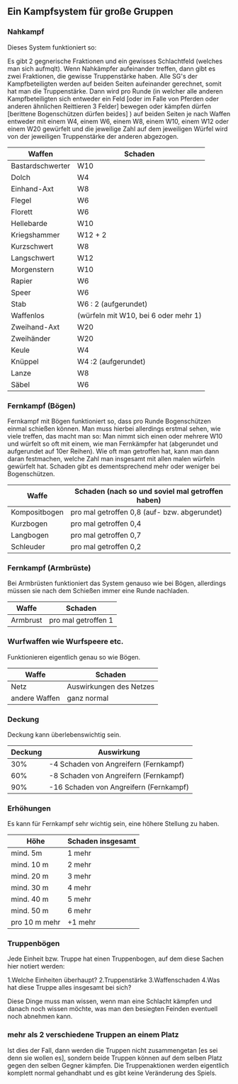 ## Ein Kampfsystem für große Gruppen

### Nahkampf

Dieses System funktioniert so:

Es gibt 2 gegnerische Fraktionen und ein gewisses Schlachtfeld (welches man sich aufmqlt). Wenn Nahkämpfer aufeinander treffen, dann gibt es zwei Fraktionen, die gewisse Truppenstärke haben. Alle SG's der Kampfbeteiligten werden auf beiden Seiten aufeinander gerechnet, somit hat man die Truppenstärke. Dann wird pro Runde (in welcher alle anderen Kampfbeteiligten sich entweder ein Feld [oder im Falle von Pferden oder anderen ähnlichen Reittieren 3 Felder] bewegen oder kämpfen dürfen [berittene Bogenschützen dürfen beides] ) auf beiden Seiten je nach Waffen entweder mit einem W4, einem W6, einem W8, einem W10, einem W12 oder einem W20 gewürfelt und die jeweilige Zahl auf dem jeweiligen Würfel wird von der jeweiligen Truppenstärke der anderen abgezogen.

| Waffen | Schaden |
| ------ | --------- |
| Bastardschwerter | W10 |
| Dolch | W4 |
| Einhand-Axt | W8 |
| Flegel | W6 |
| Florett | W6 |
| Hellebarde | W10 |
| Kriegshammer | W12 + 2 |
| Kurzschwert | W8 |
| Langschwert | W12 |
| Morgenstern | W10 |
| Rapier | W6 |
| Speer | W6 |
| Stab | W6 : 2 (aufgerundet) |
| Waffenlos | (würfeln mit W10, bei 6 oder mehr 1) |
| Zweihand-Axt | W20 |
| Zweihänder | W20 |
| Keule | W4 |
| Knüppel | W4 :2 (aufgerundet) |
| Lanze | W8 |
| Säbel | W6 |

### Fernkampf (Bögen)

Fernkampf mit Bögen funktioniert so, dass pro Runde Bogenschützen einmal schießen können. Man muss hierbei allerdings erstmal sehen, wie viele treffen, das macht man so:
Man nimmt sich einen oder mehrere W10 und würfelt so oft mit einem, wie man Fernkämpfer hat (abgerundet und aufgerundet auf 10er Reihen). Wie oft man getroffen hat, kann man dann daran festmachen, welche Zahl man insgesamt mit allen malen würfeln gewürfelt hat. Schaden gibt es dementsprechend mehr oder weniger bei Bogenschützen.

| Waffe | Schaden (nach so und soviel mal getroffen haben) |
| ------ | ---------------------------- |
| Kompositbogen | pro mal getroffen 0,8 (auf- bzw. abgerundet) |
| Kurzbogen | pro mal getroffen 0,4 |
| Langbogen | pro mal getroffen 0,7 |
| Schleuder | pro mal getroffen 0,2 |

### Fernkampf (Armbrüste)

Bei Armbrüsten funktioniert das System genauso wie bei Bögen, allerdings müssen sie nach dem Schießen immer eine Runde nachladen.

| Waffe | Schaden |
| ------ | --------- |
| Armbrust | pro mal getroffen 1 |

### Wurfwaffen wie Wurfspeere etc.

Funktionieren eigentlich genau so wie Bögen.

| Waffe | Schaden |
| ------ | --------- |
| Netz | Auswirkungen des Netzes |
| andere Waffen | ganz normal |

### Deckung

Deckung kann überlebenswichtig sein.

| Deckung | Auswirkung |
| --------- | ------------ |
| 30% | -4 Schaden von Angreifern (Fernkampf) |
| 60% | -8 Schaden von Angreifern (Fernkampf) |
| 90% | -16 Schaden von Angreifern (Fernkampf) |

### Erhöhungen

Es kann für Fernkampf sehr wichtig sein, eine höhere Stellung zu haben.

| Höhe | Schaden insgesamt |
| ----- | -------------------- |
| mind. 5m | 1 mehr |
| mind. 10 m | 2 mehr |
| mind. 20 m | 3 mehr |
| mind. 30 m | 4 mehr |
| mind. 40 m | 5 mehr |
| mind. 50 m | 6 mehr |
| pro 10 m mehr | +1 mehr |

### Truppenbögen

Jede Einheit bzw. Truppe hat einen Truppenbogen, auf dem diese Sachen hier notiert werden:

1.Welche Einheiten überhaupt?
2.Truppenstärke
3.Waffenschaden
4.Was hat diese Truppe alles insgesamt bei sich?

Diese Dinge muss man wissen, wenn man eine Schlacht kämpfen und danach noch wissen möchte, was man den besiegten Feinden eventuell noch abnehmen kann.

### mehr als 2 verschiedene Truppen an einem Platz

Ist dies der Fall, dann werden die Truppen nicht zusammengetan [es sei denn sie wollen es], sondern beide Truppen können auf dem selben Platz gegen den selben Gegner kämpfen. Die Truppenaktionen werden eigentlich komplett normal gehandhabt und es gibt keine Veränderung des Spiels.
